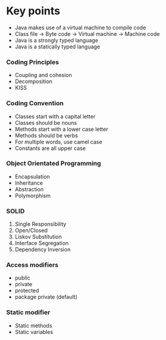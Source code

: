# Key points
- Java makes use of a virtual machine to compile code
- Class file -> Byte code -> Virtual machine -> Machine code
- Java is a strongly typed language
- Java is a statically typed language

### Coding Principles
- Coupling and cohesion
- Decomposition
- KISS

### Coding Convention
- Classes start with a capital letter
- Classes should be nouns
- Methods start with a lower case letter
- Methods should be verbs
- For multiple words, use camel case
- Constants are all upper case

### Object Orientated Programming
- Encapsulation
- Inheritance 
- Abstraction
- Polymorphism

### SOLID
1. Single Responsibility
2. Open/Closed
3. Liskov Substitution
4. Interface Segregation
5. Dependency Inversion

### Access modifiers
- public 
- private
- protected
- package private (default)

### Static modifier
- Static methods
- Static variables
